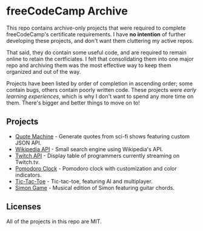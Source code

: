 # freeCodeCamp Archive
This repo contains archive-only projects that were required to complete freeCodeCamp's certificate requirements. I have **no intention** of further developing these projects, and don't want them cluttering my active repos.

That said, they do contain some useful code, and are required to remain online to retain the certficiates. I felt that consolidating them into one major repo and archiving them was the most effective way to keep them organized and out of the way.

Projects have been listed by order of completion in ascending order; some contain bugs, others contain poorly written code. These projects were *early learning experiences*, which is why I don't want to spend any more time on them. There's bigger and better things to move on to!

## Projects
* [Quote Machine](https://mdawsondev.github.io/fcc-archive/#) - Generate quotes from sci-fi shows featuring custom JSON API.
* [Wikipedia API](https://mdawsondev.github.io/fcc-archive/#) - Small search engine using Wikipedia's API.
* [Twitch API](https://mdawsondev.github.io/fcc-archive/#) - Display table of programmers currently streaming on Twitch.tv.
* [Pomodoro Clock](https://mdawsondev.github.io/fcc-archive/#) - Pomodoro clock with customization and color indicators.
* [Tic-Tac-Toe](https://mdawsondev.github.io/fcc-archive/#) - Tic-tac-toe, featuring AI and multiplayer.
* [Simon Game](https://mdawsondev.github.io/fcc-archive/#) - Musical edition of Simon featuring guitar chords.


## Licenses
All of the projects in this repo are MIT.
